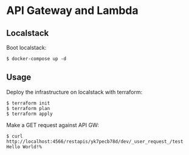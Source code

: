 # API Gateway and Lambda

## Localstack

Boot localstack:

```
$ docker-compose up -d
```

## Usage

Deploy the infrastructure on localstack with terraform:

```
$ terraform init
$ terraform plan
$ terraform apply
```

Make a GET request against API GW:

```
$ curl http://localhost:4566/restapis/yk7pecb78d/dev/_user_request_/test        
Hello World!%                                                                        
```
